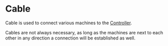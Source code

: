 # Cable

Cable is used to connect various machines to the [Controller](https://github.com/raoulvdberge/refinedstorage/wiki/Controller).

Cables are not always necessary, as long as the machines are next to each other in any direction a connection will be established as well.